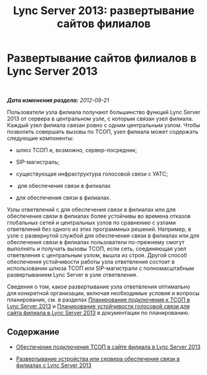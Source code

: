 ﻿---
title: 'Lync Server 2013: развертывание сайтов филиалов'
TOCTitle: Развертывание сайтов филиалов
ms:assetid: 1475dee0-66ae-4ee5-b6f1-7409b4bbff45
ms:mtpsurl: https://technet.microsoft.com/ru-ru/library/Gg398217(v=OCS.15)
ms:contentKeyID: 49309029
ms.date: 05/19/2016
mtps_version: v=OCS.15
ms.translationtype: HT
---

# Развертывание сайтов филиалов в Lync Server 2013

 

_**Дата изменения раздела:** 2012-09-21_

Пользователи узла филиала получают большинство функций Lync Server 2013 от сервера в центральном узле, с которым связан узел филиала. Каждый узел филиала связан ровно с одним центральным узлом. Чтобы позволить совершать вызовы по ТСОП, узел филиала может содержать следующие компоненты:

  - шлюз ТСОП и, возможно, сервер-посредник;

  - SIP-магистраль;

  - существующая инфраструктура голосовой связи с УАТС;

  -  для обеспечения связи в филиалах

  - для обеспечения связи в филиалах.

Узлы ответвлений с для обеспечения связи в филиалах или для обеспечения связи в филиалах более устойчивы во времена отказов глобальных сетей и центральных узлов по сравнению с узлами ответвлений без одного из этих программных решений. Например, в узле с развернутой службой для обеспечения связи в филиалах или для обеспечения связи в филиалах пользователи по-прежнему смогут выполнять и получать вызовы ТСОП, если сеть, соединяющая узел ответвления с центральным узлом, вышла из строя. Другой способ обеспечения устойчивости работы узла ответвления состоит в использовании шлюза ТСОП или SIP-магистрали с полномасштабным развертыванием Lync Server в узле ответвления.

Сведения о том, какое развертывание узла ответвления оптимально для конкретной организации, включая необходимые условия и вопросы планирования, см. в разделах [Планирование подключения к ТСОП в Lync Server 2013](lync-server-2013-planning-for-pstn-connectivity.md) и [Планирование устойчивости голосовой связи для сайта филиала в Lync Server 2013](lync-server-2013-planning-for-branch-site-voice-resiliency.md) в документации по планированию.

## Содержание

  - [Обеспечение подключения ТСОП в сайте филиала в Lync Server 2013](lync-server-2013-providing-pstn-connectivity-at-a-branch-site.md)

  - [Развертывание устройства или сервера обеспечения связи в филиалах с Lync Server 2013](lync-server-2013-deploying-a-survivable-branch-appliance-or-server.md)

